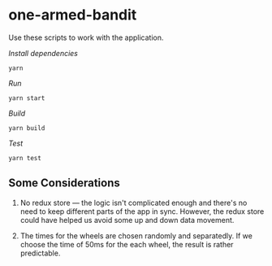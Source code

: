 # one-armed-bandit

Use these scripts to work with the application.

*Install dependencies*

```
yarn
```

*Run*

```
yarn start
```

*Build*

```
yarn build
```

*Test*

```
yarn test
```

## **Some Considerations**

1. No redux store — the logic isn't complicated enough and there's no need to keep different parts of the app in sync. However, the redux store could have helped us avoid some up and down data movement.

2. The times for the wheels are chosen randomly and separatedly. If we choose the time of 50ms for the each wheel, the result is rather predictable.
